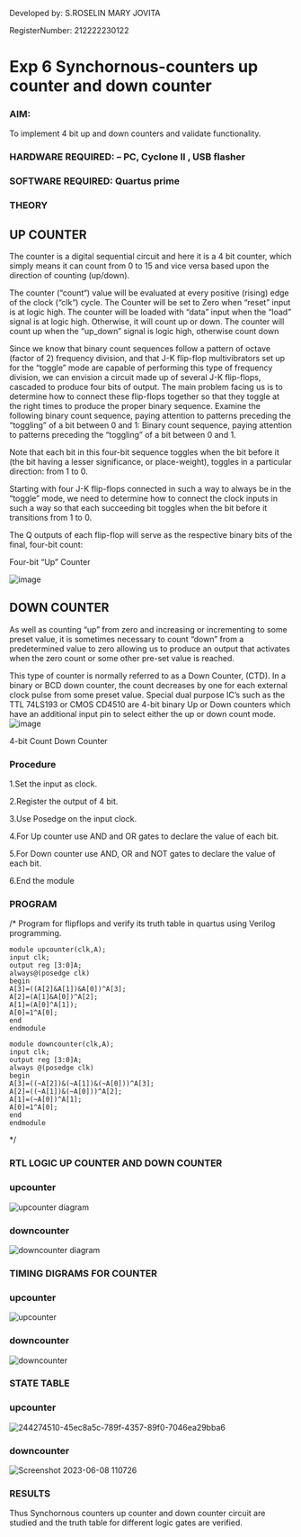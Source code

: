 Developed by: S.ROSELIN MARY JOVITA

RegisterNumber:   212222230122

# Exp 6 Synchornous-counters  up counter and down counter 
### AIM:
To implement 4 bit up and down counters and validate  functionality.
### HARDWARE REQUIRED:  – PC, Cyclone II , USB flasher
### SOFTWARE REQUIRED:   Quartus prime
### THEORY 

## UP COUNTER 
The counter is a digital sequential circuit and here it is a 4 bit counter, which simply means it can count from 0 to 15 and vice versa based upon the direction of counting (up/down). 

The counter (“count“) value will be evaluated at every positive (rising) edge of the clock (“clk“) cycle.
The Counter will be set to Zero when “reset” input is at logic high.
The counter will be loaded with “data” input when the “load” signal is at logic high. Otherwise, it will count up or down.
The counter will count up when the “up_down” signal is logic high, otherwise count down

Since we know that binary count sequences follow a pattern of octave (factor of 2) frequency division, and that J-K flip-flop multivibrators set up for the “toggle” mode are capable of performing this type of frequency division, we can envision a circuit made up of several J-K flip-flops, cascaded to produce four bits of output.
The main problem facing us is to determine how to connect these flip-flops together so that they toggle at the right times to produce the proper binary sequence.
Examine the following binary count sequence, paying attention to patterns preceding the “toggling” of a bit between 0 and 1:
Binary count sequence, paying attention to patterns preceding the “toggling” of a bit between 0 and 1.

Note that each bit in this four-bit sequence toggles when the bit before it (the bit having a lesser significance, or place-weight), toggles in a particular direction: from 1 to 0.



 
 

Starting with four J-K flip-flops connected in such a way to always be in the “toggle” mode, we need to determine how to connect the clock inputs in such a way so that each succeeding bit toggles when the bit before it transitions from 1 to 0.

The Q outputs of each flip-flop will serve as the respective binary bits of the final, four-bit count:

 
 

Four-bit “Up” Counter

![image](https://user-images.githubusercontent.com/36288975/169644758-b2f4339d-9532-40c5-af40-8f4f8c942e2c.png)



## DOWN COUNTER 

As well as counting “up” from zero and increasing or incrementing to some preset value, it is sometimes necessary to count “down” from a predetermined value to zero allowing us to produce an output that activates when the zero count or some other pre-set value is reached.

This type of counter is normally referred to as a Down Counter, (CTD). In a binary or BCD down counter, the count decreases by one for each external clock pulse from some preset value. Special dual purpose IC’s such as the TTL 74LS193 or CMOS CD4510 are 4-bit binary Up or Down counters which have an additional input pin to select either the up or down count mode.
![image](https://user-images.githubusercontent.com/36288975/169644844-1a14e123-7228-4ed8-81a9-eb937dff4ac8.png)


4-bit Count Down Counter
### Procedure

1.Set the input as clock.

2.Register the output of 4 bit.

3.Use Posedge on the input clock.

4.For Up counter use AND and OR gates to declare the value of each bit.

5.For Down counter use AND, OR and NOT gates to declare the value of each bit.

6.End the module



### PROGRAM 
/*
Program for flipflops  and verify its truth table in quartus using Verilog programming.
```
module upcounter(clk,A);
input clk;
output reg [3:0]A;
always@(posedge clk)
begin
A[3]=((A[2]&A[1])&A[0])^A[3];
A[2]=(A[1]&A[0])^A[2];
A[1]=(A[0]^A[1]);
A[0]=1^A[0];
end
endmodule

module downcounter(clk,A);
input clk;
output reg [3:0]A;
always @(posedge clk)
begin
A[3]=((~A[2])&(~A[1])&(~A[0]))^A[3];
A[2]=((~A[1])&(~A[0]))^A[2];
A[1]=(~A[0])^A[1];
A[0]=1^A[0];
end
endmodule
```
*/


### RTL LOGIC UP COUNTER AND DOWN COUNTER  

### upcounter

![upcounter diagram](https://github.com/Roselinjovita/Exp-7-Synchornous-counters-/assets/119104296/349534a6-1022-4aa9-8f0f-938615ace699)

### downcounter

![downcounter diagram](https://github.com/Roselinjovita/Exp-7-Synchornous-counters-/assets/119104296/3b21d884-253a-4043-96ac-8a60c1495c30)




### TIMING DIGRAMS FOR COUNTER  

### upcounter

![upcounter](https://github.com/Roselinjovita/Exp-7-Synchornous-counters-/assets/119104296/dbd4b092-e0e7-4f26-b093-a2a5ce320e81)


### downcounter

![downcounter](https://github.com/Roselinjovita/Exp-7-Synchornous-counters-/assets/119104296/79c66d78-2c88-4ed7-95e2-f60af40973a8)



### STATE TABLE 

### upcounter

![244274510-45ec8a5c-789f-4357-89f0-7046ea29bba6](https://github.com/Roselinjovita/Exp-7-Synchornous-counters-/assets/119104296/b896aa7d-a79d-4438-9297-cc55440a48a4)

### downcounter

![Screenshot 2023-06-08 110726](https://github.com/Roselinjovita/Exp-7-Synchornous-counters-/assets/119104296/7afe4da1-1318-4b75-90d1-4cd5857c2b2c)






### RESULTS 
Thus Synchornous counters up counter and down counter circuit are studied and the truth table for different logic gates are verified.
